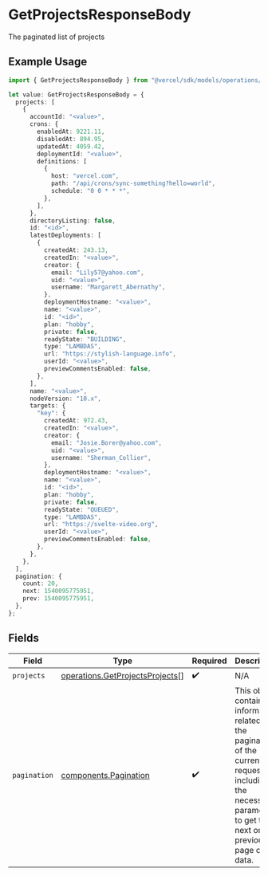 # GetProjectsResponseBody

The paginated list of projects

## Example Usage

```typescript
import { GetProjectsResponseBody } from "@vercel/sdk/models/operations/getprojects.js";

let value: GetProjectsResponseBody = {
  projects: [
    {
      accountId: "<value>",
      crons: {
        enabledAt: 9221.11,
        disabledAt: 894.95,
        updatedAt: 4059.42,
        deploymentId: "<value>",
        definitions: [
          {
            host: "vercel.com",
            path: "/api/crons/sync-something?hello=world",
            schedule: "0 0 * * *",
          },
        ],
      },
      directoryListing: false,
      id: "<id>",
      latestDeployments: [
        {
          createdAt: 243.13,
          createdIn: "<value>",
          creator: {
            email: "Lily57@yahoo.com",
            uid: "<value>",
            username: "Margarett_Abernathy",
          },
          deploymentHostname: "<value>",
          name: "<value>",
          id: "<id>",
          plan: "hobby",
          private: false,
          readyState: "BUILDING",
          type: "LAMBDAS",
          url: "https://stylish-language.info",
          userId: "<value>",
          previewCommentsEnabled: false,
        },
      ],
      name: "<value>",
      nodeVersion: "10.x",
      targets: {
        "key": {
          createdAt: 972.43,
          createdIn: "<value>",
          creator: {
            email: "Josie.Borer@yahoo.com",
            uid: "<value>",
            username: "Sherman_Collier",
          },
          deploymentHostname: "<value>",
          name: "<value>",
          id: "<id>",
          plan: "hobby",
          private: false,
          readyState: "QUEUED",
          type: "LAMBDAS",
          url: "https://svelte-video.org",
          userId: "<value>",
          previewCommentsEnabled: false,
        },
      },
    },
  ],
  pagination: {
    count: 20,
    next: 1540095775951,
    prev: 1540095775951,
  },
};
```

## Fields

| Field                                                                                                                                                           | Type                                                                                                                                                            | Required                                                                                                                                                        | Description                                                                                                                                                     |
| --------------------------------------------------------------------------------------------------------------------------------------------------------------- | --------------------------------------------------------------------------------------------------------------------------------------------------------------- | --------------------------------------------------------------------------------------------------------------------------------------------------------------- | --------------------------------------------------------------------------------------------------------------------------------------------------------------- |
| `projects`                                                                                                                                                      | [operations.GetProjectsProjects](../../models/operations/getprojectsprojects.md)[]                                                                              | :heavy_check_mark:                                                                                                                                              | N/A                                                                                                                                                             |
| `pagination`                                                                                                                                                    | [components.Pagination](../../models/components/pagination.md)                                                                                                  | :heavy_check_mark:                                                                                                                                              | This object contains information related to the pagination of the current request, including the necessary parameters to get the next or previous page of data. |